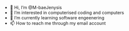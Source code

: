 - 👋 Hi, I’m @M-baeJenysis
- 👀 I’m interested in computerised coding and computers
- 🌱 I’m currently learning software engeenering
- 📫 How to reach me through my email account

<!---
M-baeJenysis/M-baeJenysis is a ✨ special ✨ repository because its `README.md` (this file) appears on your GitHub profile.
You can click the Preview link to take a look at your changes.
--->
